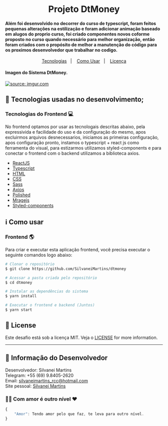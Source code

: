 <h1 align="center">
    Projeto DtMoney 
</h1>

<h4 align="left">
  Além foi desenvolvido no decorrer do curso de typescript, foram feitos pequenas alterações na estilização e foram adicionar animação baseado em alugos do proprio curso, foi criado componentes novos coforme proposto no curso quando necessário para melhor organização, então foram criados com o propósito de melhor a manutenção do código para os proximos desenvolvedor que trabalhar no codigo.
</h4>

<p align="center">
  <a href="#rocket-tecnologias">Tecnologias</a>&nbsp;&nbsp;&nbsp;|&nbsp;&nbsp;&nbsp;
  <a href="#information_source-como-usar">Como Usar</a>&nbsp;&nbsp;&nbsp;|&nbsp;&nbsp;&nbsp;
  <a href="#memo-license">Licença</a>
</p>

<h4 align="left">
  Imagen do Sistema DtMoney.
</h4>

<a href="https://imgur.com/VS9MFdC"><img src="https://i.imgur.com/VS9MFdC.png" title="source: imgur.com" /></a>

## :rocket: Tecnologias usadas no desenvolvimento;

### Tecnologias do Frontend :computer:
No frontend optamos por usar as tecnologais descritas abaixo, pela expressivida e facilidade do uso e da configuração do mesmo, apos excluirmos arquivos desnecessarios, iniciamos as primeiras configuração, apos configuração pronto, instamos o typescript + react js como ferramenta do visual, para estizarmos utilizamos styled-components e para conectar o frontend com o backend utilizamos a biblioteca axios.

-  [ReactJS](https://reactjs.org/)
-  [Typescript](https://www.typescriptlang.org/)
-  [HTML](https://developer.mozilla.org/pt-BR/docs/Web/HTML)
-  [CSS](https://developer.mozilla.org/pt-BR/docs/Web/CSS/)
-  [Sass](https://sass-lang.com/)
-  [Axios](https://github.com/axios/axios)
-  [Polished](https://github.com/styled-components/polished)
-  [Mragejs](https://github.com/miragejs/miragejs)
-  [Styled-components](https://styled-components.com/)

## :information_source: Como usar

### Frontend :earth_americas:
Para criar e executar esta aplicação frontend, você precisa executar o seguinte comandos logo abaixo:

```bash
# Clonar o repositório
$ git clone https://github.com/SilvaneiMartins/dtmoney

# Acessar a pasta criada pelo repositório
$ cd dtmoney

# Instalar as dependências do sistema
$ yarn install

# Executar o frontend e backend (Juntos)
$ yarn start
```

## :memo: License
Este desafio está sob a licença MIT. Veja o [LICENSE](https://github.com/SilvaneiMartins/dtmoney/blob/master/LICENSE) for more information.

---

## 👩 Informação do Desenvolvedor
Desenvolvedor: Silvanei Martins<br>
Telegram: +55 (69) 9.8405-2620 <br>
Email: silvaneimartins_rcc@hotmail.com<br>
Site pessoal: <a href="https://silvaneimartins.com.br/">Silvanei Martins</a><br>

### 🤜🤛 Com amor é outro nível ❤
```js
{
    "Amor": Tendo amor pelo que faz, te leva para outro nível.
}
```

